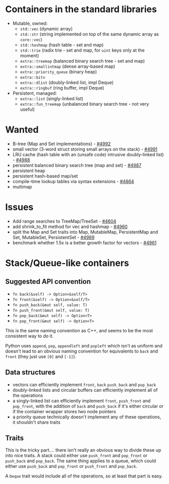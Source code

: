 # Containers in the standard libraries

* Mutable, owned:
    * `std::vec` (dynamic array)
    * `std::str` (string implemented on top of the same dynamic array as `core::vec`)
    * `std::hashmap` (hash table - set and map)
    * `std::trie` (radix trie - set and map, for `uint` keys only at the moment)
    * `extra::treemap` (balanced binary search tree - set and map)
    * `extra::smallintmap` (dense array-based map)
    * `extra::priority_queue` (binary heap)
    * `extra::bitv`
    * `extra::dlist` (doubly-linked list, impl Deque)
    * `extra::ringbuf` (ring buffer, impl Deque)
* Persistent, managed:
    * `extra::list` (singly-linked list)
    * `extra::fun_treemap` (unbalanced binary search tree - not very useful)

# Wanted

* B-tree (Map and Set implementations) - [#4992](https://github.com/mozilla/rust/issues/4992)
* small vector (3-word struct storing small arrays on the stack) - [#4991](https://github.com/mozilla/rust/issues/4991)
* LRU cache (hash table with an (unsafe code) intrusive doubly-linked list) - [#4988](https://github.com/mozilla/rust/issues/4988)
* persistent balanced binary search tree (map and set) - [#4987](https://github.com/mozilla/rust/issues/4987)
* persistent heap
* persistent hash-based map/set
* compile-time lookup tables via syntax extensions - [#4864](https://github.com/mozilla/rust/issues/4864)
* multimap

# Issues

* Add range searches to TreeMap/TreeSet - [#4604](https://github.com/mozilla/rust/issues/4604)
* add shrink_to_fit method for vec and hashmap - [#4960](https://github.com/mozilla/rust/issues/4960)
* split the Map and Set traits into Map, MutableMap, PersistentMap and Set, MutableSet, PersistentSet - [#4989](https://github.com/mozilla/rust/issues/4989)
* benchmark whether 1.5x is a better growth factor for vectors - [#4961](https://github.com/mozilla/rust/issues/4961)

# Stack/Queue-like containers

## Suggested API convention

* `fn back(&self) -> Option<&self/T>`
* `fn front(&self) -> Option<&self/T>`
* `fn push_back(&mut self, value: T)`
* `fn push_front(&mut self, value: T)`
* `fn pop_back(&mut self) -> Option<T>`
* `fn pop_front(&mut self) -> Option<T>`

This is the same naming convention as C++, and seems to be the most consistent way to do it.

Python uses `append`, `pop`, `appendleft` and `popleft` which isn't as uniform and doesn't lead to an obvious naming convention for equivalents to `back` and `front` (they just use `[0]` and `[-1]`).

## Data structures

* vectors can efficiently implement `front`, `back` `push_back` and `pop_back`
* doubly-linked lists and circular buffers can efficiently implement all of the operations
* a singly-linked list can efficiently implement `front`, `push_front` and `pop_front`, with the addition of `back` and `push_back` if it's either circular or if the container wrapper stores two node pointers
* a priority queue technically doesn't implement any of these operations, it shouldn't share traits

## Traits

This is the tricky part.... there isn't really an obvious way to divide these up into nice traits. A stack could either use `push_front` and `pop_front` or `push_back` and `pop_back`. The same thing applies to a queue, which could either use `push_back` and `pop_front` or `push_front` and `pop_back`.

A `Deque` trait would include all of the operations, so at least that part is easy.